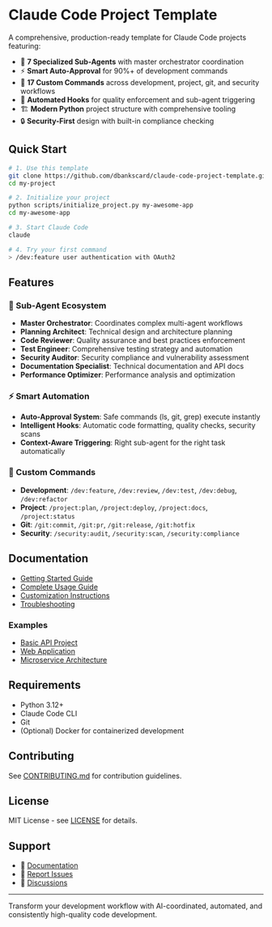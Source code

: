 # Claude Code Project Template

A comprehensive, production-ready template for Claude Code projects featuring:

- 🤖 **7 Specialized Sub-Agents** with master orchestrator coordination
- ⚡ **Smart Auto-Approval** for 90%+ of development commands  
- 🎯 **17 Custom Commands** across development, project, git, and security workflows
- 🔧 **Automated Hooks** for quality enforcement and sub-agent triggering
- 🏗️ **Modern Python** project structure with comprehensive tooling
- 🔒 **Security-First** design with built-in compliance checking

## Quick Start

```bash
# 1. Use this template
git clone https://github.com/dbankscard/claude-code-project-template.git my-project
cd my-project

# 2. Initialize your project
python scripts/initialize_project.py my-awesome-app
cd my-awesome-app

# 3. Start Claude Code
claude

# 4. Try your first command
> /dev:feature user authentication with OAuth2
```

## Features

### 🤖 Sub-Agent Ecosystem

- **Master Orchestrator**: Coordinates complex multi-agent workflows
- **Planning Architect**: Technical design and architecture planning
- **Code Reviewer**: Quality assurance and best practices enforcement
- **Test Engineer**: Comprehensive testing strategy and automation
- **Security Auditor**: Security compliance and vulnerability assessment
- **Documentation Specialist**: Technical documentation and API docs
- **Performance Optimizer**: Performance analysis and optimization

### ⚡ Smart Automation

- **Auto-Approval System**: Safe commands (ls, git, grep) execute instantly
- **Intelligent Hooks**: Automatic code formatting, quality checks, security scans
- **Context-Aware Triggering**: Right sub-agent for the right task automatically

### 🎯 Custom Commands

- **Development**: `/dev:feature`, `/dev:review`, `/dev:test`, `/dev:debug`, `/dev:refactor`
- **Project**: `/project:plan`, `/project:deploy`, `/project:docs`, `/project:status`
- **Git**: `/git:commit`, `/git:pr`, `/git:release`, `/git:hotfix`
- **Security**: `/security:audit`, `/security:scan`, `/security:compliance`

## Documentation

- [Getting Started Guide](docs/guides/getting-started.md)
- [Complete Usage Guide](docs/guides/usage.md)
- [Customization Instructions](docs/guides/customization.md)
- [Troubleshooting](docs/guides/troubleshooting.md)

### Examples

- [Basic API Project](docs/examples/basic-api/)
- [Web Application](docs/examples/web-app/)
- [Microservice Architecture](docs/examples/microservice/)

## Requirements

- Python 3.12+
- Claude Code CLI
- Git
- (Optional) Docker for containerized development

## Contributing

See [CONTRIBUTING.md](CONTRIBUTING.md) for contribution guidelines.

## License

MIT License - see [LICENSE](LICENSE) for details.

## Support

- 📖 [Documentation](docs/)
- 🐛 [Report Issues](https://github.com/dbankscard/claude-code-project-template/issues)
- 💬 [Discussions](https://github.com/dbankscard/claude-code-project-template/discussions)

---

Transform your development workflow with AI-coordinated, automated, and consistently high-quality code development.
